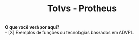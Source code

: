 <h1 align="center">Totvs - Protheus</h1>
<br>
<b>O que você verá por aqui?</b><br>
- [X] Exemplos de funções ou tecnologias baseados em ADVPL.

